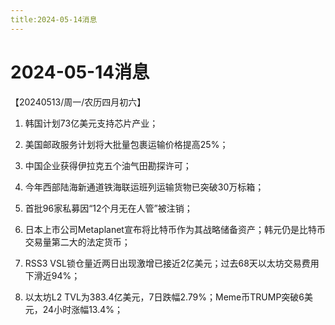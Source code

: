 ```yaml
---
title:2024-05-14消息
---
```

# 2024-05-14消息
【20240513/周一/农历四月初六】

1. 韩国计划73亿美元支持芯片产业；

2. 美国邮政服务计划将大批量包裹运输价格提高25%；

3. 中国企业获得伊拉克五个油气田勘探许可；

4. 今年西部陆海新通道铁海联运班列运输货物已突破30万标箱；

5. 首批96家私募因“12个月无在人管”被注销；

6. 日本上市公司Metaplanet宣布将比特币作为其战略储备资产；韩元仍是比特币交易量第二大的法定货币；

7. RSS3 VSL锁仓量近两日出现激增已接近2亿美元；过去68天以太坊交易费用下滑近94%；

8. 以太坊L2 TVL为383.4亿美元，7日跌幅2.79%；Meme币TRUMP突破6美元，24小时涨幅13.4%；